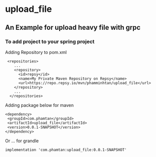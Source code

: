 # upload_file
## An Example for upload heavy file with grpc 
### To add project to your spring project 

Adding Repository to pom.xml
```
 <repositories>
    ...
    <repository>
      <id>repsy</id>
      <name>My Private Maven Repository on Repsy</name>
      <url>https://repo.repsy.io/mvn/phamminhtan/upload_file</url>
    </repository>
    ...
  </repositories>
 ```
  
  Adding package below for maven
 ```
 <dependency>
  <groupId>com.phamtan</groupId>
  <artifactId>upload_file</artifactId>
  <version>0.0.1-SNAPSHOT</version>
</dependency>
```
 Or ... for grandle
 ```
 implementation 'com.phamtan:upload_file:0.0.1-SNAPSHOT'
 ```
  
